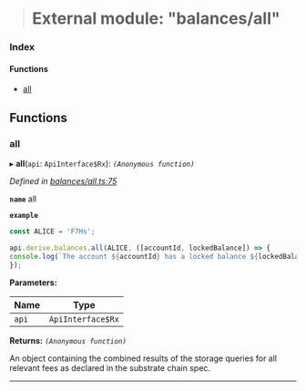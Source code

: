 > # External module: "balances/all"

### Index

#### Functions

* [all](_balances_all_.md#all)

## Functions

###  all

▸ **all**(`api`: `ApiInterface$Rx`): *`(Anonymous function)`*

*Defined in [balances/all.ts:75](https://github.com/polkadot-js/api/blob/b517613/packages/api-derive/src/balances/all.ts#L75)*

**`name`** all

**`example`** 
<BR>

```javascript
const ALICE = 'F7Hs';

api.derive.balances.all(ALICE, ([accountId, lockedBalance]) => {
console.log(`The account ${accountId} has a locked balance ${lockedBalance} units.`);
});
```

**Parameters:**

Name | Type |
------ | ------ |
`api` | `ApiInterface$Rx` |

**Returns:** *`(Anonymous function)`*

An object containing the combined results of the storage queries for
all relevant fees as declared in the substrate chain spec.

___